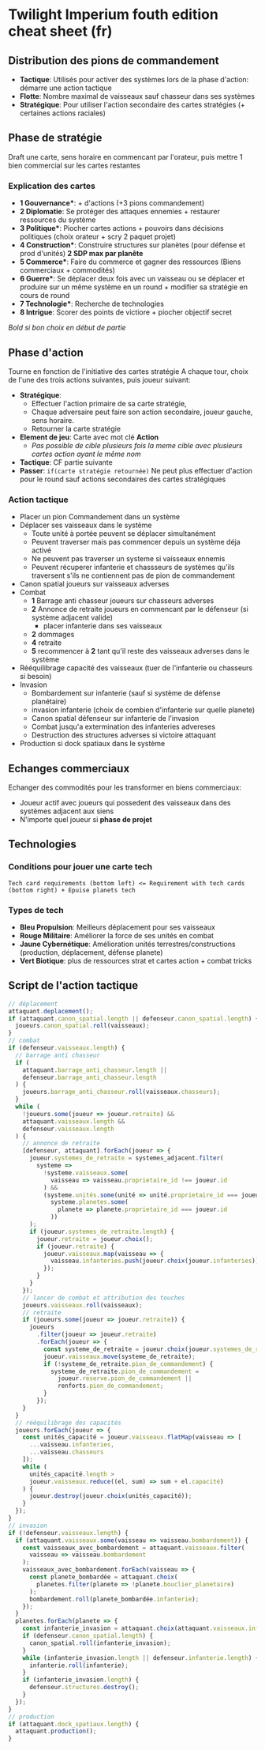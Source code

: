 # Twilight Imperium fouth edition cheat sheet (fr)

## Distribution des pions de commandement

- **Tactique**: Utilisés pour activer des systèmes lors de la phase d'action: démarre une action tactique
- **Flotte**: Nombre maximal de vaisseaux sauf chasseur dans ses systèmes
- **Stratégique**: Pour utiliser l'action secondaire des cartes stratégies (+ certaines actions raciales)

## Phase de stratégie

Draft une carte, sens horaire en commencant par l'orateur, puis mettre 1 bien commercial sur les cartes restantes

### Explication des cartes

- **1 Gouvernance\***: + d'actions (+3 pions commandement)
- **2 Diplomatie**: Se protéger des attaques ennemies + restaurer ressources du système
- **3 Politique\***: Piocher cartes actions + pouvoirs dans décisions politiques (choix orateur + scry 2 paquet projet)
- **4 Construction\***: Construire structures sur planètes (pour défense et prod d'unités) **2 SDP max par planête**
- **5 Commerce\***: Faire du commerce et gagner des ressources (Biens commerciaux + commodités)
- **6 Guerre\***: Se déplacer deux fois avec un vaisseau ou se déplacer et produire sur un même système en un round + modifier sa stratégie en cours de round
- **7 Technologie\***: Recherche de technologies
- **8 Intrigue**: Scorer des points de victiore + piocher objectif secret

_Bold si bon choix en début de partie_

## Phase d'action

Tourne en fonction de l'initiative des cartes stratégie
A chaque tour, choix de l'une des trois actions suivantes, puis joueur suivant:

- **Stratégique**:
  - Effectuer l'action primaire de sa carte stratégie,
  - Chaque adversaire peut faire son action secondaire, joueur gauche, sens horaire.
  - Retourner la carte stratégie
- **Element de jeu**: Carte avec mot clé **Action**
  - _Pas possible de cible plusieurs fois la meme cible avec plusieurs cartes action ayant le même nom_
- **Tactique**: CF partie suivante
- **Passer**: `if(carte stratégie retournée)` Ne peut plus effectuer d'action pour le round sauf actions secondaires des cartes stratégiques

### Action tactique

- Placer un pion Commandement dans un système
- Déplacer ses vaisseaux dans le système
  - Toute unité à portée peuvent se déplacer simultanément
  - Peuvent traverser mais pas commencer depuis un système déja activé
  - Ne peuvent pas traverser un systeme si vaisseaux ennemis
  - Peuvent récuperer infanterie et chassseurs de systèmes qu'ils traversent s'ils ne contiennent pas de pion de commandement
- Canon spatial joueurs sur vaisseaux adverses
- Combat
  - **1** Barrage anti chasseur joueurs sur chasseurs adverses
  - **2** Annonce de retraite joueurs en commencant par le défenseur (si système adjacent valide)
    - placer infanterie dans ses vaisseaux
  - **2** dommages
  - **4** retraite
  - **5** recommencer à **2** tant qu'il reste des vaisseaux adverses dans le système
- Rééquilibrage capacité des vaisseaux (tuer de l'infanterie ou chasseurs si besoin)
- Invasion
  - Bombardement sur infanterie (sauf si système de défense planétaire)
  - invasion infanterie (choix de combien d'infanterie sur quelle planete)
  - Canon spatial défenseur sur infanterie de l'invasion
  - Combat jusqu'a extermination des infanteries advereses
  - Destruction des structures adverses si victoire attaquant
- Production si dock spatiaux dans le système

## Echanges commerciaux

Echanger des commodités pour les transformer en biens commerciaux:

- Joueur actif avec joueurs qui possedent des vaisseaux dans des systèmes adjacent aux siens
- N'importe quel joueur si **phase de projet**

## Technologies

### Conditions pour jouer une carte tech

`Tech card requirements (bottom left) <= Requirement with tech cards (bottom right) + Epuise planets tech`

### Types de tech

- **Bleu Propulsion**: Meilleurs déplacement pour ses vaisseaux
- **Rouge Militaire**: Améliorer la force de ses unités en combat
- **Jaune Cybernétique**: Amélioration unités terrestres/constructions (production, déplacement, défense planete)
- **Vert Biotique**: plus de ressources strat et cartes action + combat tricks

## Script de l'action tactique

```ts
// déplacement
attaquant.deplacement();
if (attaquant.canon_spatial.length || defenseur.canon_spatial.length) {
  joueurs.canon_spatial.roll(vaisseaux);
}
// combat
if (defenseur.vaisseaux.length) {
  // barrage anti chasseur
  if (
    attaquant.barrage_anti_chasseur.length ||
    defenseur.barrage_anti_chasseur.length
  ) {
    joueurs.barrage_anti_chasseur.roll(vaisseaux.chasseurs);
  }
  while (
    !joueurs.some(joueur => joueur.retraite) &&
    attaquant.vaisseaux.length &&
    defenseur.vaisseaux.length
  ) {
    // annonce de retraite
    [defenseur, attaquant].forEach(joueur => {
      joueur.systemes_de_retraite = systemes_adjacent.filter(
        systeme =>
          !systeme.vaisseaux.some(
            vaisseau => vaisseau.proprietaire_id !== joueur.id
          ) &&
          (systeme.unités.some(unité => unité.proprietaire_id === joueur.id) ||
            systeme.planetes.some(
              planete => planete.proprietaire_id === joueur.id
            ))
      );
      if (joueur.systemes_de_retraite.length) {
        joueur.retraite = joueur.choix();
        if (joueur.retraite) {
          joueur.vaisseaux.map(vaisseau => {
            vaisseau.infanteries.push(joueur.choix(joueur.infanteries));
          });
        }
      }
    });
    // lancer de combat et attribution des touches
    joueurs.vaisseaux.roll(vaisseaux);
    // retraite
    if (joueurs.some(joueur => joueur.retraite)) {
      joueurs
        .filter(joueur => joueur.retraite)
        .forEach(joueur => {
          const systeme_de_retraite = joueur.choix(joueur.systemes_de_retraite);
          joueur.vaisseaux.move(systeme_de_retraite);
          if (!systeme_de_retraite.pion_de_commandement) {
            systeme_de_retraite.pion_de_commandement =
              joueur.reserve.pion_de_commandement ||
              renforts.pion_de_commandement;
          }
        });
    }
  }
  // rééquilibrage des capacités
  joueurs.forEach(joueur => {
    const unités_capacité = joueur.vaisseaux.flatMap(vaisseau => [
      ...vaisseau.infanteries,
      ...vaisseau.chasseurs
    ]);
    while (
      unités_capacité.length >
      joueur.vaisseaux.reduce((el, sum) => sum + el.capacité)
    ) {
      joueur.destroy(joueur.choix(unités_capacité));
    }
  });
}
// invasion
if (!defenseur.vaisseaux.length) {
  if (attaquant.vaisseaux.some(vaisseau => vaisseau.bombardement)) {
    const vaisseaux_avec_bombardement = attaquant.vaisseaux.filter(
      vaisseau => vaisseau.bombardement
    );
    vaisseaux_avec_bombardement.forEach(vaisseau => {
      const planete_bombardée = attaquant.choix(
        planetes.filter(planete => !planete.bouclier_planetaire)
      );
      bombardement.roll(planete_bombardée.infanterie);
    });
  }
  planetes.forEach(planete => {
    const infanterie_invasion = attaquant.choix(attaquant.vaisseaux.infanterie);
    if (defenseur.canon_spatial.length) {
      canon_spatial.roll(infanterie_invasion);
    }
    while (infanterie_invasion.length || defenseur.infanterie.length) {
      infanterie.roll(infanterie);
    }
    if (infanterie_invasion.length) {
      defenseur.structures.destroy();
    }
  });
}
// production
if (attaquant.dock_spatiaux.length) {
  attaquant.production();
}
```
